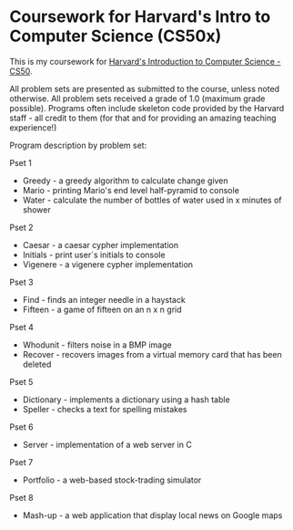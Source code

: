 # Coursework for Harvard's Intro to Computer Science (CS50x)
This is my coursework for [Harvard's Introduction to Computer Science - CS50](https://www.edx.org/course/introduction-computer-science-harvardx-cs50x).

All problem sets are presented as submitted to the course, unless noted otherwise. All problem sets received a grade of 1.0 (maximum grade possible). Programs often include skeleton code provided by the Harvard staff - all credit to them (for that and for providing an amazing teaching experience!)

Program description by problem set:

Pset 1
* Greedy - a greedy algorithm to calculate change given
* Mario - printing Mario's end level half-pyramid to console
* Water - calculate the number of bottles of water used in x minutes of shower

Pset 2
* Caesar - a caesar cypher implementation
* Initials - print user´s initials to console
* Vigenere - a vigenere cypher implementation

Pset 3
* Find - finds an integer needle in a haystack
* Fifteen - a game of fifteen on an n x n grid

Pset 4
* Whodunit - filters noise in a BMP image
* Recover - recovers images from a virtual memory card that has been deleted

Pset 5
* Dictionary - implements a dictionary using a hash table
* Speller - checks a text for spelling mistakes

Pset 6
* Server - implementation of a web server in C

Pset 7
* Portfolio - a web-based stock-trading simulator

Pset 8
* Mash-up - a web application that display local news on Google maps


